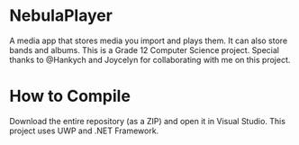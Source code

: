 # NebulaPlayer
A media app that stores media you import and plays them. It can also store bands and albums. This is a Grade 12 Computer Science project. Special thanks to @Hankych and Joycelyn for collaborating with me on this project.

# How to Compile
Download the entire repository (as a ZIP) and open it in Visual Studio. This project uses UWP and .NET Framework.
